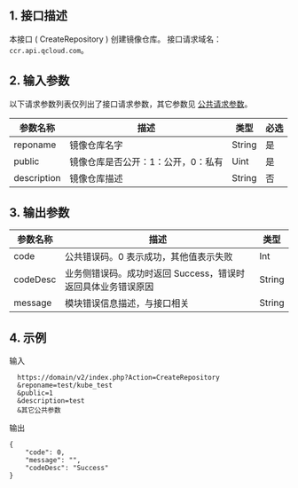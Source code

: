## 1. 接口描述
本接口 ( CreateRepository ) 创建镜像仓库。
接口请求域名：`ccr.api.qcloud.com`。

## 2. 输入参数
以下请求参数列表仅列出了接口请求参数，其它参数见 [公共请求参数](https://intl.cloud.tencent.com/document/api/457/9463)。

| 参数名称 | 描述 |类型 | 必选  | 
|---------|---------|---------|---------
| reponame   | 镜像仓库名字 | String |是 |
| public   | 镜像仓库是否公开：1：公开，0：私有 | Uint |是 |
| description   | 镜像仓库描述 | String |否 |


## 3. 输出参数
 
| 参数名称 | 描述 |类型 | 
|---------|---------|---------|
| code | 公共错误码。0 表示成功，其他值表示失败|Int | 
| codeDesc | 业务侧错误码。成功时返回 Success，错误时返回具体业务错误原因|String |
| message |  模块错误信息描述，与接口相关|String |

## 4. 示例
输入

```
  https://domain/v2/index.php?Action=CreateRepository
  &reponame=test/kube_test
  &public=1
  &description=test
  &其它公共参数
```
输出

```
{
    "code": 0,
    "message": "", 
    "codeDesc": "Success"
}

```